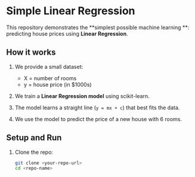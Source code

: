 # Simple Linear Regression

This repository demonstrates the **simplest possible machine learning **:  
predicting house prices using **Linear Regression**.

## How it works
1. We provide a small dataset:
   - X = number of rooms
   - y = house price (in $1000s)

2. We train a **Linear Regression model** using scikit-learn.

3. The model learns a straight line (`y = mx + c`) that best fits the data.

4. We use the model to predict the price of a new house with 6 rooms.

## Setup and Run
1. Clone the repo:
   ```bash
   git clone <your-repo-url>
   cd <repo-name>
